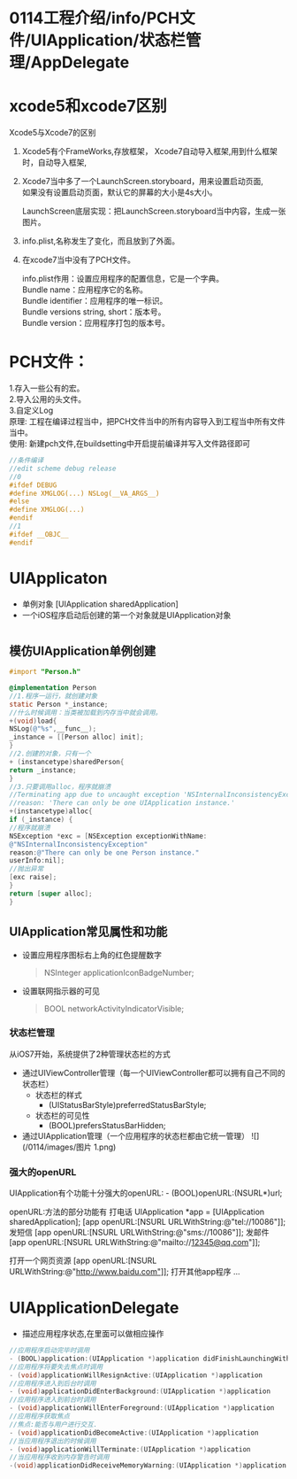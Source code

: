 # 0114工程介绍/info/PCH文件/UIApplication/状态栏管理/AppDelegate

# xcode5和xcode7区别

Xcode5与Xcode7的区别

1. Xcode5有个FrameWorks,存放框架，
   Xcode7自动导入框架,用到什么框架时，自动导入框架,
2. Xcode7当中多了一个LaunchScreen.storyboard，用来设置启动页面,  
   如果没有设置启动页面，默认它的屏幕的大小是4s大小。

   LaunchScreen底层实现：把LaunchScreen.storyboard当中内容，生成一张图片。

3. info.plist,名称发生了变化，而且放到了外面。

4. 在xcode7当中没有了PCH文件。

   info.plist作用：设置应用程序的配置信息，它是一个字典。  
   Bundle name：应用程序它的名称。  
   Bundle identifier：应用程序的唯一标识。  
   Bundle versions string, short：版本号。  
   Bundle version：应用程序打包的版本号。

# PCH文件：

1.存入一些公有的宏。  
2.导入公用的头文件。  
3.自定义Log  
原理: 工程在编译过程当中，把PCH文件当中的所有内容导入到工程当中所有文件当中。  
使用: 新建pch文件,在buildsetting中开启提前编译并写入文件路径即可

```objectivec
//条件编译
//edit scheme debug release
//0
#ifdef DEBUG
#define XMGLOG(...) NSLog(__VA_ARGS__)
#else 
#define XMGLOG(...)
#endif
//1
#ifdef __OBJC__
#endif
```

# UIApplicaton

* 单例对象 \[UIApplication sharedApplication\]
* 一个iOS程序启动后创建的第一个对象就是UIApplication对象

#
## 模仿UIApplication单例创建

```objectivec
#import "Person.h"

@implementation Person
//1.程序一运行，就创建对象
static Person *_instance;
//什么时候调用：当类被加载到内存当中就会调用。
+(void)load{
NSLog(@"%s",__func__);
_instance = [[Person alloc] init];
}
//2.创建的对象，只有一个
+ (instancetype)sharedPerson{
return _instance;
}
//3.只要调用alloc，程序就崩溃
//Terminating app due to uncaught exception 'NSInternalInconsistencyException',
//reason: 'There can only be one UIApplication instance.'
+(instancetype)alloc{
if (_instance) {
//程序就崩溃
NSException *exc = [NSException exceptionWithName:
@"NSInternalInconsistencyException"
reason:@"There can only be one Person instance."
userInfo:nil];
//抛出异常
[exc raise];
}
return [super alloc];
}
```

## UIApplication常见属性和功能

* 设置应用程序图标右上角的红色提醒数字
  > NSInteger applicationIconBadgeNumber;
* 设置联网指示器的可见
  > BOOL networkActivityIndicatorVisible;

### 状态栏管理

从iOS7开始，系统提供了2种管理状态栏的方式

* 通过UIViewController管理（每一个UIViewController都可以拥有自己不同的状态栏）
  * 状态栏的样式
    - \(UIStatusBarStyle\)preferredStatusBarStyle; 
  * 状态栏的可见性
    - \(BOOL\)prefersStatusBarHidden; 
* 通过UIApplication管理（一个应用程序的状态栏都由它统一管理）
  ![](/0114/images/图片 1.png)
  
### 强大的openURL
UIApplication有个功能十分强大的openURL:     \- (BOOL)openURL:(NSURL*)url;
openURL:方法的部分功能有
打电话UIApplication *app = [UIApplication sharedApplication];[app openURL:[NSURL URLWithString:@"tel://10086"]];
发短信[app openURL:[NSURL URLWithString:@"sms://10086"]];
发邮件[app openURL:[NSURL URLWithString:@"mailto://12345@qq.com"]];
打开一个网页资源[app openURL:[NSURL URLWithString:@"http://www.baidu.com"]];
打开其他app程序…

# UIApplicationDelegate
* 描述应用程序状态,在里面可以做相应操作

```objectivec
//应用程序启动完毕时调用
- (BOOL)application:(UIApplication *)application didFinishLaunchingWithOptions:(NSDictionary *)launchOptions
//应用程序将要失去焦点时调用
- (void)applicationWillResignActive:(UIApplication *)application
//应用程序进入到后台时调用
- (void)applicationDidEnterBackground:(UIApplication *)application
//应用程序进入到前台时调用
- (void)applicationWillEnterForeground:(UIApplication *)application
//应用程序获取焦点
//焦点:能否与用户进行交互.
- (void)applicationDidBecomeActive:(UIApplication *)application
//当应用程序退出的时候调用
- (void)applicationWillTerminate:(UIApplication *)application 
//当应用程序收到内存警告时调用
-(void)applicationDidReceiveMemoryWarning:(UIApplication *)application
```


